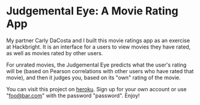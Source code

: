 Judgemental Eye: A Movie Rating App
===================================
My partner Carly DaCosta and I built this movie ratings app as an exercise at Hackbright. It is an interface for a users to view movies they have rated, as well as movies rated by other users. 

For unrated movies, the Judgemental Eye predicts what the user's rating will be (based on Pearson correlations with other users who have rated that movie), and then it judges you, based on its "own" rating of the movie.

You can visit this project on [heroku](https://judgemental-eye.herokuapp.com/). Sign up for your own account or use "foo@bar.com" with the password "password". Enjoy!